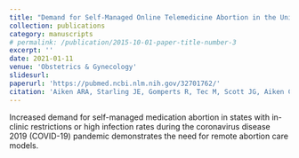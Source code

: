 ```yaml
---
title: "Demand for Self-Managed Online Telemedicine Abortion in the United States During the Coronavirus Disease 2019 (COVID-19) Pandemic"
collection: publications
category: manuscripts
# permalink: /publication/2015-10-01-paper-title-number-3
excerpt: ''
date: 2021-01-11
venue: 'Obstetrics & Gynecology'
slidesurl: 
paperurl: 'https://pubmed.ncbi.nlm.nih.gov/32701762/'
citation: 'Aiken ARA, Starling JE, Gomperts R, Tec M, Scott JG, Aiken CE. Demand for Self-Managed Online Telemedicine Abortion in the United States During the Coronavirus Disease 2019 (COVID-19) Pandemic. Obstet Gynecol. 2020 Oct;136(4):835-837. doi: 10.1097/AOG.0000000000004081. PMID: 32701762; PMCID: PMC7505141.'
---
```


Increased demand for self-managed medication abortion in states with in-clinic restrictions or high infection rates during the coronavirus disease 2019 (COVID-19) pandemic demonstrates the need for remote abortion care models.